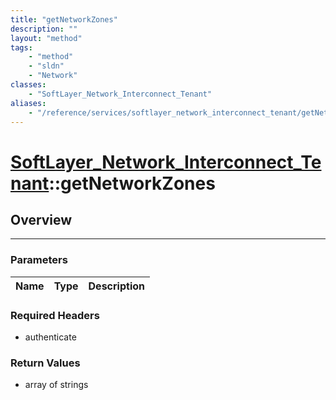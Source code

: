 ```yaml
---
title: "getNetworkZones"
description: ""
layout: "method"
tags:
    - "method"
    - "sldn"
    - "Network"
classes:
    - "SoftLayer_Network_Interconnect_Tenant"
aliases:
    - "/reference/services/softlayer_network_interconnect_tenant/getNetworkZones"
---
```

# [SoftLayer_Network_Interconnect_Tenant](/reference/services/SoftLayer_Network_Interconnect_Tenant)::getNetworkZones




## Overview 


-----

### Parameters 
|Name | Type | Description |
| --- | --- | --- |


### Required Headers
* authenticate


### Return Values
* array of strings




